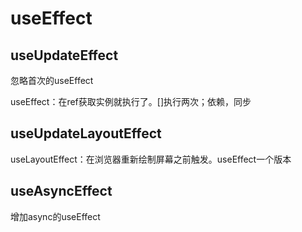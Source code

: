 # useEffect



## useUpdateEffect

忽略首次的useEffect

useEffect：在ref获取实例就执行了。[]执行两次；依赖，同步



## useUpdateLayoutEffect

useLayoutEffect：在浏览器重新绘制屏幕之前触发。useEffect一个版本



## useAsyncEffect

增加async的useEffect



